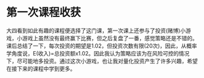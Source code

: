 # 第一次课程收获

大四看到如此有趣的课程便选择了这门课，第一次课上还参与了投资(赌博)小游戏，小游戏上虽然没有最终赢下比赛，但之后复盘了一番，感觉策略还是不错的。课后总结了一下，每次投资的期望是1.02，但投资次数有限(20次)，因此，从概率学角度说，E(收入)=总投资额x1.02。因此我认为策略应该为在风险可控的情况下，尽可能地多投资。通过这次小游戏，也让我对量化投资产生了许多兴趣，希望在接下来的课程中学到更多。
